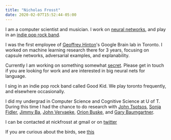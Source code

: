 ```yaml
---
title: "Nicholas Frosst"
date: 2020-02-07T15:52:44-05:00
--- 
```

I am a computer scientist and musician. I work on [neural networks](https://scholar.google.ca/citations?user=1yVnaTgAAAAJ&hl=en), and play in an [indie pop rock band](https://open.spotify.com/artist/38SKxCyfrmNWqWunb9wGHP).

I was the first employee of [Geoffrey Hinton](https://www.cs.toronto.edu/~hinton/)'s Google Brain lab in Toronto. I worked on machine learning research there for 3 years, focusing on capsule networks, adversarial examples, and explanability. 

Currently I am working on something somewhat [secret](https://secant.ai/). Please get in touch if you are looking for work and are interested in big neural nets for language. 

I sing in an indie pop rock band called Good Kid. We play toronto frequently, and elsewhere occasionally.

I did my undergrad in Computer Science and Cognitive Science at U of T. During this time I had the chance to do research with [John Tsotsos](http://www.cse.yorku.ca/~tsotsos/Tsotsos/Home.html), [Sonja Fidler](https://www.cs.utoronto.ca/~fidler/), [Jimmy Ba](https://jimmylba.github.io/), [John Vervaeke](https://cwsl.ca/team-view/john-vervaeke/), [Orion Buske](http://www.cs.toronto.edu/~buske/), and [Gary Baumgartner](http://www.cs.toronto.edu/~gfb/).

I can be contacted at nickfrosst at gmail or on [twitter](https://twitter.com/nickfrosst)

If you are curious about the birds, see [this](https://nickfrosst.github.io/flock_dynamics/)
